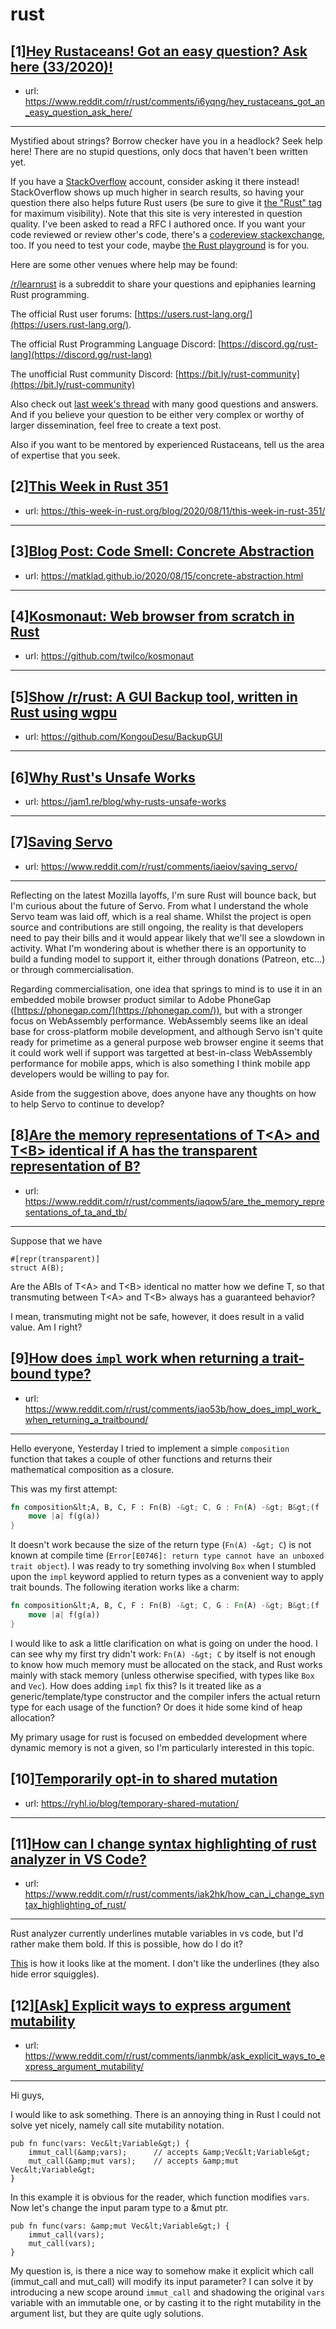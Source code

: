 # rust
## [1][Hey Rustaceans! Got an easy question? Ask here (33/2020)!](https://www.reddit.com/r/rust/comments/i6yqng/hey_rustaceans_got_an_easy_question_ask_here/)
- url: https://www.reddit.com/r/rust/comments/i6yqng/hey_rustaceans_got_an_easy_question_ask_here/
---
Mystified about strings? Borrow checker have you in a headlock? Seek help here! There are no stupid questions, only docs that haven't been written yet.

If you have a [StackOverflow](http://stackoverflow.com/) account, consider asking it there instead! StackOverflow shows up much higher in search results, so having your question there also helps future Rust users (be sure to give it [the "Rust" tag](http://stackoverflow.com/questions/tagged/rust) for maximum visibility). Note that this site is very interested in question quality. I've been asked to read a RFC I authored once. If you want your code reviewed or review other's code, there's a [codereview stackexchange](https://codereview.stackexchange.com/questions/tagged/rust), too. If you need to test your code, maybe [the Rust playground](https://play.rust-lang.org) is for you.

Here are some other venues where help may be found:

[/r/learnrust](https://www.reddit.com/r/learnrust) is a subreddit to share your questions and epiphanies learning Rust programming.

The official Rust user forums: [https://users.rust-lang.org/](https://users.rust-lang.org/).

The official Rust Programming Language Discord: [https://discord.gg/rust-lang](https://discord.gg/rust-lang)

The unofficial Rust community Discord: [https://bit.ly/rust-community](https://bit.ly/rust-community)

Also check out [last week's thread](https://reddit.com/r/rust/comments/hynlfl/hey_rustaceans_got_an_easy_question_ask_here/) with many good questions and answers. And if you believe your question to be either very complex or worthy of larger dissemination, feel free to create a text post.

Also if you want to be mentored by experienced Rustaceans, tell us the area of expertise that you seek.
## [2][This Week in Rust 351](https://www.reddit.com/r/rust/comments/i8iqb9/this_week_in_rust_351/)
- url: https://this-week-in-rust.org/blog/2020/08/11/this-week-in-rust-351/
---

## [3][Blog Post: Code Smell: Concrete Abstraction](https://www.reddit.com/r/rust/comments/iaic5w/blog_post_code_smell_concrete_abstraction/)
- url: https://matklad.github.io/2020/08/15/concrete-abstraction.html
---

## [4][Kosmonaut: Web browser from scratch in Rust](https://www.reddit.com/r/rust/comments/iab2sm/kosmonaut_web_browser_from_scratch_in_rust/)
- url: https://github.com/twilco/kosmonaut
---

## [5][Show /r/rust: A GUI Backup tool, written in Rust using wgpu](https://www.reddit.com/r/rust/comments/iaqpxs/show_rrust_a_gui_backup_tool_written_in_rust/)
- url: https://github.com/KongouDesu/BackupGUI
---

## [6][Why Rust's Unsafe Works](https://www.reddit.com/r/rust/comments/iab5y6/why_rusts_unsafe_works/)
- url: https://jam1.re/blog/why-rusts-unsafe-works
---

## [7][Saving Servo](https://www.reddit.com/r/rust/comments/iaeiov/saving_servo/)
- url: https://www.reddit.com/r/rust/comments/iaeiov/saving_servo/
---
Reflecting on the latest Mozilla layoffs, I'm sure Rust will bounce back, but I'm curious about the future of Servo. From what I understand the whole Servo team was laid off, which is a real shame. Whilst the project is open source and contributions are still ongoing, the reality is that developers need to pay their bills and it would appear likely that we'll see a slowdown in activity. What I'm wondering about is whether there is an opportunity to build a funding model to support it, either through donations (Patreon, etc...) or through commercialisation.

Regarding commercialisation, one idea that springs to mind is to use it in an embedded mobile browser product similar to Adobe PhoneGap ([https://phonegap.com/](https://phonegap.com/)), but with a stronger focus on WebAssembly performance. WebAssembly seems like an ideal base for cross-platform mobile development, and although Servo isn't quite ready for primetime as a general purpose web browser engine it seems that it could work well if support was targetted at best-in-class WebAssembly performance for mobile apps, which is also something I think mobile app developers would be willing to pay for.

Aside from the suggestion above, does anyone have any thoughts on how to help Servo to continue to develop?
## [8][Are the memory representations of T&lt;A&gt; and T&lt;B&gt; identical if A has the transparent representation of B?](https://www.reddit.com/r/rust/comments/iaqow5/are_the_memory_representations_of_ta_and_tb/)
- url: https://www.reddit.com/r/rust/comments/iaqow5/are_the_memory_representations_of_ta_and_tb/
---
Suppose that we have

    #[repr(transparent)]
    struct A(B);

Are the ABIs of T&lt;A&gt; and T&lt;B&gt; identical no matter how we define T, so that transmuting between T&lt;A&gt; and T&lt;B&gt; always has a guaranteed behavior?

I mean, transmuting might not be safe, however, it does result in a valid value. Am I right?
## [9][How does `impl` work when returning a trait-bound type?](https://www.reddit.com/r/rust/comments/iao53b/how_does_impl_work_when_returning_a_traitbound/)
- url: https://www.reddit.com/r/rust/comments/iao53b/how_does_impl_work_when_returning_a_traitbound/
---
Hello everyone,
Yesterday I tried to implement a simple `composition` function that takes a couple of other functions and returns their mathematical composition as a closure.

This was my first attempt:
```rust
fn composition&lt;A, B, C, F : Fn(B) -&gt; C, G : Fn(A) -&gt; B&gt;(f : F, g : G) -&gt; Fn(A) -&gt; C {
    move |a| f(g(a))
}
```

It doesn't work because the size of the return type (`Fn(A) -&gt; C`) is not known at compile time (`Error[E0746]: return type cannot have an unboxed trait object`). I was ready to try something involving `Box` when I stumbled upon the `impl` keyword applied to return types as a convenient way to apply trait bounds. The following iteration works like a charm:

```rust
fn composition&lt;A, B, C, F : Fn(B) -&gt; C, G : Fn(A) -&gt; B&gt;(f : F, g : G) -&gt; impl Fn(A) -&gt; C {
    move |a| f(g(a))
}
```

I would like to ask a little clarification on what is going on under the hood. I can see why my first try didn't work: `Fn(A) -&gt; C` by itself is not enough to know how much memory must be allocated on the stack, and Rust works mainly with stack memory (unless otherwise specified, with types like `Box` and `Vec`). How does adding `impl` fix this? Is it treated like as a generic/template/type constructor and the compiler infers the actual return type for each usage of the function? Or does it hide some kind of heap allocation?

My primary usage for rust is focused on embedded development where dynamic memory is not a given, so I'm particularly interested in this topic.
## [10][Temporarily opt-in to shared mutation](https://www.reddit.com/r/rust/comments/iaajiu/temporarily_optin_to_shared_mutation/)
- url: https://ryhl.io/blog/temporary-shared-mutation/
---

## [11][How can I change syntax highlighting of rust analyzer in VS Code?](https://www.reddit.com/r/rust/comments/iak2hk/how_can_i_change_syntax_highlighting_of_rust/)
- url: https://www.reddit.com/r/rust/comments/iak2hk/how_can_i_change_syntax_highlighting_of_rust/
---
Rust analyzer currently underlines mutable variables in vs code, but I'd rather make them bold. If this is possible, how do I do it?

[This](https://imgur.com/a/l4snYD1) is how it looks like at the moment. I don't like the underlines (they also hide error squiggles).
## [12][[Ask] Explicit ways to express argument mutability](https://www.reddit.com/r/rust/comments/ianmbk/ask_explicit_ways_to_express_argument_mutability/)
- url: https://www.reddit.com/r/rust/comments/ianmbk/ask_explicit_ways_to_express_argument_mutability/
---
Hi guys,

I would like to ask something. There is an annoying thing in Rust I could not solve yet nicely, namely call site mutability notation.

    pub fn func(vars: Vec&lt;Variable&gt;) {
        immut_call(&amp;vars);      // accepts &amp;Vec&lt;Variable&gt;
        mut_call(&amp;mut vars);    // accepts &amp;mut Vec&lt;Variable&gt;
    }

In this example it is obvious for the reader, which function modifies `vars`. Now let's change the input param type to a &amp;mut ptr.

    pub fn func(vars: &amp;mut Vec&lt;Variable&gt;) {
        immut_call(vars); 
        mut_call(vars);   
    }
My question is, is there a nice way to somehow make it explicit which call (immut_call and mut_call) will modify its input parameter? I can solve it by introducing a new scope around `immut_call` and shadowing the original `vars` variable with an immutable one, or by casting it to the right mutability in the argument list, but they are quite ugly solutions.
